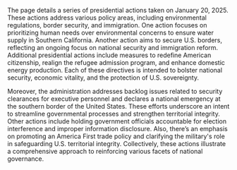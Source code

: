 The page details a series of presidential actions taken on January 20, 2025. These actions address various policy areas, including environmental regulations, border security, and immigration. One action focuses on prioritizing human needs over environmental concerns to ensure water supply in Southern California. Another action aims to secure U.S. borders, reflecting an ongoing focus on national security and immigration reform. Additional presidential actions include measures to redefine American citizenship, realign the refugee admission program, and enhance domestic energy production. Each of these directives is intended to bolster national security, economic vitality, and the protection of U.S. sovereignty.

Moreover, the administration addresses backlog issues related to security clearances for executive personnel and declares a national emergency at the southern border of the United States. These efforts underscore an intent to streamline governmental processes and strengthen territorial integrity. Other actions include holding government officials accountable for election interference and improper information disclosure. Also, there’s an emphasis on promoting an America First trade policy and clarifying the military's role in safeguarding U.S. territorial integrity. Collectively, these actions illustrate a comprehensive approach to reinforcing various facets of national governance.